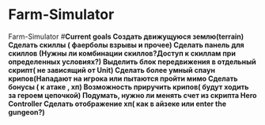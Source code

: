 # Farm-Simulator
Farm-Simulator
#<b>Current goals<b/>
Создать движущуюся землю(terrain)
Сделать скиллы ( фаерболы взрывы и прочее)
Сделать панель для скиллов
(Нужны ли комбинации скиллов?Доступ к скиллам при определенных условиях?)
Выделить блок передвижения в отдельный скрипт( не зависящий от Unit)
Сделать более умный спаун крипов(Нападают на игрока или пытаются пройти мимо
Сделать бонусы ( к атаке , хп)
Возможность приручить крипов( будут ходить за героем цепочкой)
Подумать, нужно ли менять счет из скрипта Hero Controller
Сделать отображение хп( как в айзеке или enter the gungeon?)
